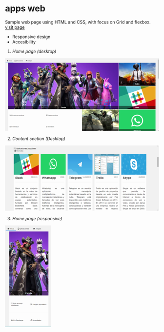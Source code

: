 # apps web

Sample web page using HTML and CSS, with focus on Grid and flexbox. [visit page](https://costadamia.github.io/apps-web/)

- Responsive design
- Accesibility

1. *Home page (desktop)*

![Home page](/capturas/apps_inicio-descatados.png)

2. *Content section (Desktop)*

![Home page-content section](/capturas/apps_inicio-populares.png)

3. *Home page (responsive)*

<img src="/capturas/apps_inicio-destacados_mobile.png" width="30%" height="auto">
